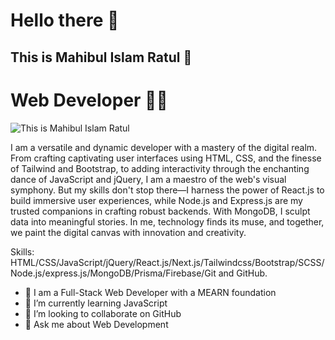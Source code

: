 # Hello there 👋

## This is Mahibul Islam Ratul 🥰
# Web Developer 👨‍💻

![This is Mahibul Islam Ratul](https://www.linkpicture.com/q/git-hub-banner.png)

I am a versatile and dynamic developer with a mastery of the digital realm. From crafting captivating user interfaces using HTML, CSS, and the finesse of Tailwind and Bootstrap, to adding interactivity through the enchanting dance of JavaScript and jQuery, I am a maestro of the web's visual symphony. But my skills don't stop there—I harness the power of React.js to build immersive user experiences, while Node.js and Express.js are my trusted companions in crafting robust backends. With MongoDB, I sculpt data into meaningful stories. In me, technology finds its muse, and together, we paint the digital canvas with innovation and creativity.

Skills: HTML/CSS/JavaScript/jQuery/React.js/Next.js/Tailwindcss/Bootstrap/SCSS/Node.js/express.js/MongoDB/Prisma/Firebase/Git and GitHub.

- 🔭  I am a Full-Stack Web Developer with a MEARN foundation 
- 🌱 I’m currently learning JavaScript
- 👯 I’m looking to collaborate on GitHub 
- 💬 Ask me about Web Development




 



 





